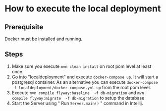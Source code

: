 # How to execute the local deployment

## Prerequisite

Docker must be installed and running.

## Steps

1. Make sure you execute `mvn clean install` on root pom level at least once.
2. Go into "localdeployment" and execute `docker-compose up`. It
   will start a postgresql container. As an alternative you can
   execute `docker-compose -f localdeployment/docker-compose.yml up` from the root pom level.
3. Execute `mvn compile flyway:baseline  -f db-migration` and `mvn compile flyway:migrate  -f db-migration` to setup the database
4. Start the Server using  " Run `Server.main()` " command in Intellij.

